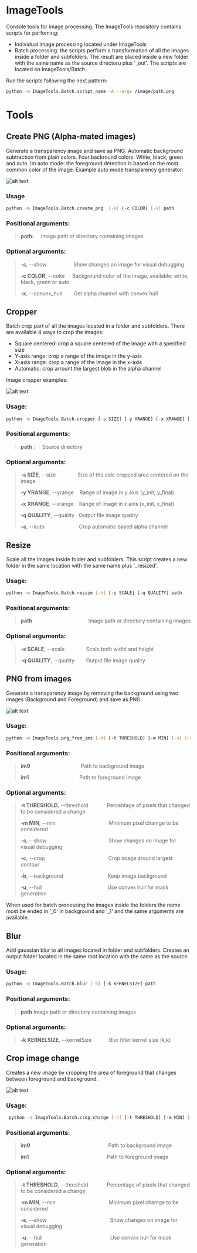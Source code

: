 # ImageTools
Console tools for image processing. The ImageTools repository contains scripts for perfoming:
- Individual image processing located under ImageTools 
- Batch processing: the scripts perform a transformation of all the images inside a folder and subfolders. The result are placed inside a new folder with the same name as the source directoru plus '_out'. The scripts are located on ImageTools/Batch.

Run the scripts following the next pattern:

```bash
python -m ImageTools.Batch.script_name -A --args /image/path.png
```

# Tools
## Create PNG (Alpha-mated images)
Generate a transparency image and save as PNG. Automatic background subtraction from plain colors. Four backround colors: White, black, green and auto. Im auto mode: the foreground detection is based on the most common color of the image. Example auto mode transparency generator:

![alt text](https://github.com/juancc/ImageTools/blob/main/Assets/Img/ex_create_png.png?raw=true)

 ### Usage
```bash
python -m ImageTools.Batch.create_png  [-s] [-c COLOR] [-x] path
```

### Positional arguments:
> __path:__     Image path or directory containing images

### Optional arguments:
> __-s__, --show &emsp;&emsp;&emsp;       Show changes on image for visual debugging
> 
> __-c COLOR__, --color     Background color of the image, available: white, black, green or auto
>
> __-x__, --convex_hull        Get alpha channel with convex hull



## Cropper
Batch crop part of all the images located in a folder and subfolders. There are available 4 ways to crop the images:
- Square centered: crop a square centered of the image with a specified size 
- Y-axis range: crop a range of the image in the y-axis
- X-axis range: crop a range of the image in the x-axis
- Automatic: crop arrount the largest blob in the alpha channel

Image cropper examples:

![alt text](https://github.com/juancc/ImageTools/blob/main/Assets/Img/ex_cropper.png?raw=true)


### Usage: 
```bash
python -m ImageTools.Batch.cropper [-s SIZE] [-y YRANGE] [-x XRANGE] [-q QUALITY] [-a] path
```

### Positional arguments:
>  __path__ :     Source directory

### Optional arguments:
>  __-s SIZE__, --size               Size of the side cropped area centered on the image
>  
>  __-y YRANGE__, --yrange     Range of image in y axis (y_init, y_final)
>  
>  __-x XRANGE__, --xrange     Range of image in x axis (x_init, x_final)
>  
>  __-q QUALITY__, --quality    Output file image quality
>  
>  __-a__, --auto                        Crop automatic based alpha channel



## Resize
Scale all the images inside folder and subfolders. This script creates a new folder in the same location with the same name plus '_resized'. 

### Usage:
```bash
python -m ImageTools.Batch.resize [-h] [-s SCALE] [-q QUALITY] path
```

### Positional arguments:

>  __path__                                       Image path or directory containing images

### Optional arguments:

>  __-s SCALE__, --scale               Scale both widht and height
>                        
>  __-q QUALITY__, --quality        Output file image quality
>                        


## PNG from images
Generate a transparency image by removing the background using two images (Background and Foreground) and save as PNG. 

![alt text](https://github.com/juancc/ImageTools/blob/main/Assets/Img/ex_png_from_ims.png?raw=true)

### Usage: 
```bash
python -m ImageTools.png_from_ims [-h] [-t THRESHOLD] [-m MIN] [-s] [-c] [-b] [-u] im0 im1
```


### Positional arguments:
>  __im0__                                   Path to background image
>
>  __im1__                                   Path to foreground image


### Optional arguments:


>  __-t THRESHOLD__, --threshold             Percentage of pixels that changed to be considered a change
>
>                        
>  __-m MIN__, --min                                     Minimum pixel chamge to be considered
>
>  __-s__, --show                                           Show changes on image for visual debugging
>
>  __-c__, --crop                                            Crop image around largest contour
>
>  __-b__, --background                               Keep image background
>
>  __-u__, --hull                                             Use convex hull for mask generation


When used for batch processing the images inside the folders the name most be ended in '_0' in background and '_1' and the same arguments are available.

## Blur
Add gaussian blur to all images located in folder and subfolders. Creates an output folder located in the same root location with the same as the source. 

### Usage:
```bash
python -m ImageTools.Batch.blur [-h] [-k KERNELSIZE] path
```

### Positional arguments:
>  __path__                  Image path or directory containing images


### Optional arguments:
>  __-k KERNELSIZE__, --kernelSize             Blur filter kernel size (k,k)


## Crop image change
Creates a new image by cropping the area of foreground that changes between foreground and background.

![alt text](https://github.com/juancc/ImageTools/blob/main/Assets/Img/ex_crop_change.png?raw=true)


### Usage: 
```bash
 python -m ImageTools.Batch.crop_change [-h] [-t THRESHOLD] [-m MIN] [-s] [-u] im0 im1
```

### Positional arguments:
>  __im0__                                                      Path to background image
>
>  __im1__                                                      Path to foreground image


### Optional arguments:

>  __-t THRESHOLD__, --threshold             Percentage of pixels that changed to be considered a change
>
>                        
>  __-m MIN__, --min                                     Minimum pixel chamge to be considered
>
>  __-s__, --show                                            Show changes on image for visual debugging
>
>  __-u__, --hull                                               Use convex hull for mask generation
